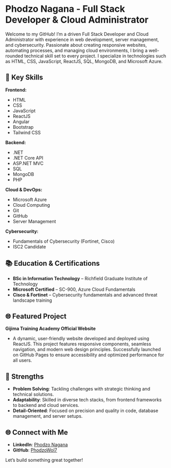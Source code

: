 # Phodzo Nagana - Full Stack Developer & Cloud Administrator

Welcome to my GitHub! I’m a driven Full Stack Developer and Cloud Administrator with experience in web development, server management, and cybersecurity. Passionate about creating responsive websites, automating processes, and managing cloud environments, I bring a well-rounded technical skill set to every project. I specialize in technologies such as HTML, CSS, JavaScript, ReactJS, SQL, MongoDB, and Microsoft Azure.

## 🌟 Key Skills
**Frontend:**
- HTML
- CSS
- JavaScript
- ReactJS
- Angular
- Bootstrap
- Tailwind CSS

**Backend:**
- .NET
- .NET Core API
- ASP.NET MVC
- SQL
- MongoDB
- PHP

**Cloud & DevOps:**
- Microsoft Azure
- Cloud Computing
- Git
- GitHub
- Server Management

**Cybersecurity:**
- Fundamentals of Cybersecurity (Fortinet, Cisco)
- ISC2 Candidate

## 📚 Education & Certifications
- **BSc in Information Technology** – Richfield Graduate Institute of Technology
- **Microsoft Certified** – SC-900, Azure Cloud Fundamentals
- **Cisco & Fortinet** – Cybersecurity fundamentals and advanced threat landscape training

## 🌐 Featured Project
**Gijima Training Academy Official Website**
- A dynamic, user-friendly website developed and deployed using ReactJS. This project features responsive components, seamless navigation, and modern web design principles. Successfully launched on GitHub Pages to ensure accessibility and optimized performance for all users.

## 🚀 Strengths
- **Problem Solving**: Tackling challenges with strategic thinking and technical solutions.
- **Adaptability**: Skilled in diverse tech stacks, from frontend frameworks to backend and cloud services.
- **Detail-Oriented**: Focused on precision and quality in code, database management, and server setups.

## 🌐 Connect with Me
- **LinkedIn**: [Phodzo Nagana](https://www.linkedin.com/in/phodzo-nagana)
- **GitHub**: [PhodzoWol7](https://github.com/PhodzoWol7)

Let’s build something great together!
